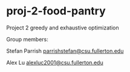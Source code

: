 # proj-2-food-pantry
Project 2 greedy and exhaustive optimization

Group members:

Stefan Parrish parrishstefan@csu.fullerton.edu

Alex Lu alexluc2001@csu.fullerton.edu
